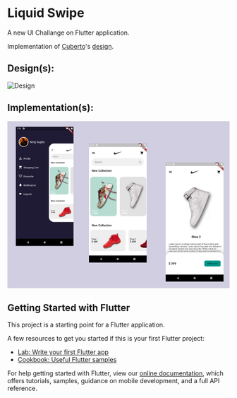 # Liquid Swipe
A new UI Challange on Flutter application.

Implementation of [Cuberto](https://dribbble.com/cuberto)'s [design](https://dribbble.com/shots/5813405-Liquid-Swipe-Open-Source).

## Design(s):
![Design](Screenshot/design.gif)

## Implementation(s):
![Implementaion](https://raw.githubusercontent.com/niraj97/shoe_app/master/implementation.png)

## Getting Started with Flutter

This project is a starting point for a Flutter application.

A few resources to get you started if this is your first Flutter project:

- [Lab: Write your first Flutter app](https://flutter.dev/docs/get-started/codelab)
- [Cookbook: Useful Flutter samples](https://flutter.dev/docs/cookbook)

For help getting started with Flutter, view our
[online documentation](https://flutter.dev/docs), which offers tutorials,
samples, guidance on mobile development, and a full API reference.
